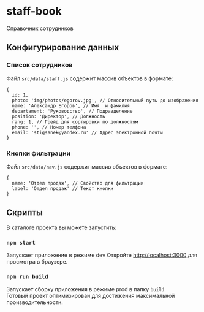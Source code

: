 # staff-book
Справочник сотрудников

## Конфигурирование данных

### Список сотрудников

Файл `src/data/staff.js` содержит массив объектов в формате:<br />

```
{
  id: 1,
  photo: 'img/photos/egorov.jpg', // Относительный путь до изображения
  name: 'Александр Егоров', // Имя  и фамилия
  departament: 'Руководство', // Подразделение
  position: 'Директор', // Должность
  rang: 1, // Грейд для сортировки по должностям 
  phone: '', // Номер телфона
  email: 'stigsanek@yandex.ru' // Адрес электронной почты
}
```

### Кнопки фильтрации

Файл `src/data/nav.js` содержит массив объектов в формате:<br />

```
{
  name: 'Отдел продаж', // Свойство для фильтрации
  label: 'Отдел продаж' // Текст кнопки
}
```

## Скрипты

В каталоге проекта вы можете запустить:

### `npm start`

Запускает приложение в режиме dev
Откройте [http://localhost:3000](http://localhost:3000) для просмотра в браузере.

### `npm run build`

Запускает сборку приложения в режиме prod в папку `build`.<br />
Готовый проект оптимизирован для достижения максимальной производительности.

